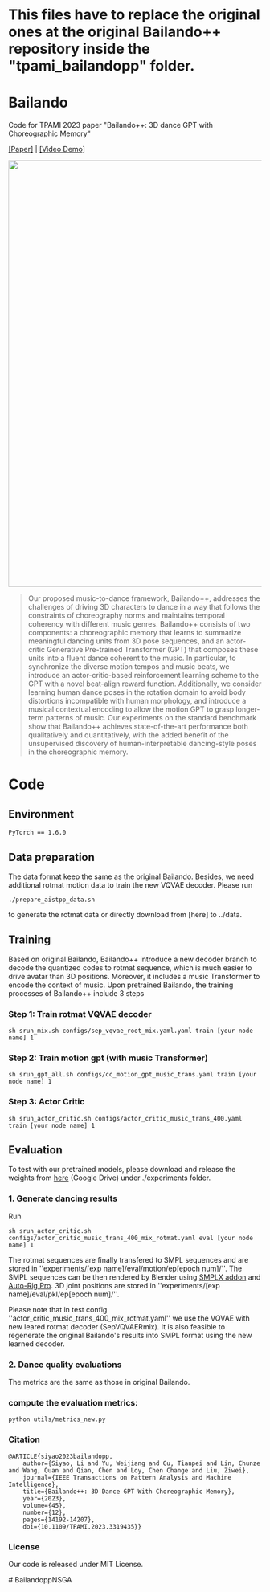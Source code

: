 # This files have to replace the original ones at the original Bailando++ repository inside the "tpami_bailandopp" folder.


# Bailando
Code for TPAMI 2023 paper "Bailando++: 3D dance GPT with Choreographic Memory"


[[Paper]](https://ieeexplore.ieee.org/abstract/document/10264209) | [[Video Demo]](https://youtu.be/jht6NpwqLM4)

<p float="center">
	<img src="https://github.com/lisiyao21/Bailando/blob/main/gifs/improvement.gif" width="850" /> 
	</p>

> Our proposed music-to-dance framework, Bailando++, addresses the challenges of driving 3D characters to dance in a way that follows the constraints of choreography norms and maintains temporal coherency with different music genres. Bailando++ consists of two components: a choreographic memory that learns to summarize meaningful dancing units from 3D pose sequences, and an actor-critic Generative Pre-trained Transformer (GPT) that composes these units into a fluent dance coherent to the music. In particular, to synchronize the diverse motion tempos and music beats, we introduce an actor-critic-based reinforcement learning scheme to the GPT with a novel beat-align reward function. Additionally, we consider learning human dance poses in the rotation domain to avoid body distortions incompatible with human morphology, and introduce a musical contextual encoding to allow the motion GPT to grasp longer-term patterns of music. Our experiments on the standard benchmark show that Bailando++ achieves state-of-the-art performance both qualitatively and quantitatively, with the added benefit of the unsupervised discovery of human-interpretable dancing-style poses in the choreographic memory.

# Code

## Environment
    PyTorch == 1.6.0

## Data preparation

The data format keep the same as the original Bailando. Besides, we need additional rotmat motion data to train the new VQVAE decoder. Please run

    ./prepare_aistpp_data.sh

to generate the rotmat data or directly download from [here] to ../data.

## Training

Based on original Bailando, Bailando++ introduce a new decoder branch to decode the quantized codes to rotmat sequence, which is much easier to drive avatar than 3D positions. Moreover, it includes a music Transformer to encode the context of music. Upon pretrained Bailando, the training processes of Bailando++ include 3 steps 

<!-- If you are using the slurm workload manager, run the code as

If not, run -->

### Step 1: Train rotmat VQVAE decoder

    sh srun_mix.sh configs/sep_vqvae_root_mix.yaml.yaml train [your node name] 1

### Step 2: Train motion gpt (with music Transformer)

    sh srun_gpt_all.sh configs/cc_motion_gpt_music_trans.yaml train [your node name] 1

### Step 3: Actor Critic

    sh srun_actor_critic.sh configs/actor_critic_music_trans_400.yaml train [your node name] 1


## Evaluation

To test with our pretrained models, please download and release the weights from [here](https://drive.google.com/file/d/1jepf20XuplVSGEfwaPaqwniyl4styvqa/view?usp=sharing) (Google Drive) under ./experiments folder.

### 1. Generate dancing results

Run
    
    sh srun_actor_critic.sh configs/actor_critic_music_trans_400_mix_rotmat.yaml eval [your node name] 1

The rotmat sequences are finally transfered to SMPL sequences and are stored in ''experiments/[exp name]/eval/motion/ep[epoch num]/''. The SMPL sequences can be then rendered by Blender using [SMPLX addon](https://github.com/Meshcapade/SMPL_blender_addon) and [Auto-Rig Pro](https://blendermarket.com/products/auto-rig-pro). 3D joint positions are stored in ''experiments/[exp name]/eval/pkl/ep[epoch num]/''. 

Please note that in test config ''actor_critic_music_trans_400_mix_rotmat.yaml'' we use the VQVAE with new leared rotmat decoder (SepVQVAERmix). It is also feasible to regenerate the original Bailando's results into SMPL format using the new learned decoder. 


### 2. Dance quality evaluations

The metrics are the same as those in original Bailando.

### compute the evaluation metrics:

    python utils/metrics_new.py

<!-- It will show exactly the same values reported in the paper. To fasten the computation, comment Line 184 of utils/metrics_new.py after computed the ground-truth feature once. To test another folder, change Line 182 to your destination, or kindly modify this code to a "non hard version" :)
 -->


### Citation

    @ARTICLE{siyao2023bailandopp,
        author={Siyao, Li and Yu, Weijiang and Gu, Tianpei and Lin, Chunze and Wang, Quan and Qian, Chen and Loy, Chen Change and Liu, Ziwei},
        journal={IEEE Transactions on Pattern Analysis and Machine Intelligence}, 
        title={Bailando++: 3D Dance GPT With Choreographic Memory}, 
        year={2023},
        volume={45},
        number={12},
        pages={14192-14207},
        doi={10.1109/TPAMI.2023.3319435}}

### License

Our code is released under MIT License.

#   B a i l a n d o p p N S G A 
 
 
